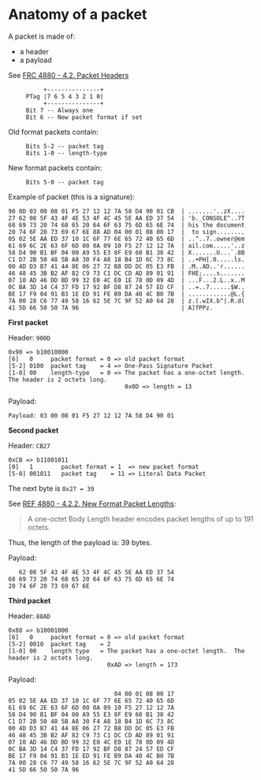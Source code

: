 # Anatomy of a packet

A packet is made of:

* a header
* a payload

See [FRC 4880 - 4.2. Packet Headers](https://tools.ietf.org/html/rfc4880#section-4.2)

              +---------------+
         PTag |7 6 5 4 3 2 1 0|
              +---------------+
         Bit 7 -- Always one
         Bit 6 -- New packet format if set
         
Old format packets contain:

         Bits 5-2 -- packet tag
         Bits 1-0 -- length-type

New format packets contain:

         Bits 5-0 -- packet tag

Example of packet (this is a signature):

    90 0D 03 00 08 01 F5 27 12 12 7A 58 D4 90 01 CB  | .......'..zX....
    27 62 08 5F 43 4F 4E 53 4F 4C 45 5E AA ED 37 54  | 'b._CONSOLE^..7T
    68 69 73 20 74 68 65 20 64 6F 63 75 6D 65 6E 74  | his the document
    20 74 6F 20 73 69 67 6E 88 AD 04 00 01 08 00 17  |  to sign........
    05 02 5E AA ED 37 10 1C 6F 77 6E 65 72 40 65 6D  | ..^..7..owner@em
    61 69 6C 2E 63 6F 6D 00 0A 09 10 F5 27 12 12 7A  | ail.com.....'..z
    58 D4 90 B1 BF 04 00 A9 55 E3 8F E9 60 B1 38 42  | X.......U...`.8B
    C1 D7 2B 50 48 5B A8 30 F4 A8 18 B4 1D 6C 73 8C  | ..+PH[.0.....ls.
    00 4D D3 B7 41 44 8E 06 27 72 B8 DD DC 05 E3 FB  | .M..AD..'r......
    46 48 45 3B B2 AF 82 C9 73 C1 DC CD AD 89 01 91  | FHE;....s.......
    07 10 AD 46 DD BD 99 32 E0 4C E0 1E 78 0D 09 4D  | ...F...2.L..x..M
    0C BA 3D 14 C4 37 FD 17 92 BF D8 87 24 57 ED CF  | ..=..7......$W..
    BE 17 F9 04 91 B3 1E ED 91 FE B9 DA 40 4C B0 7B  | ............@L.{
    7A 00 28 C6 77 49 58 16 62 5E 7C 9F 52 A0 64 28  | z.(.wIX.b^|.R.d(
    41 5D 66 50 50 7A 96                             | A]fPPz.

**First packet**

Header: `900D`

    0x90 => b10010000
    [6]   0     packet format = 0 => old packet format
    [5-2] 0100  packet tag    = 4 => One-Pass Signature Packet
    [1-0] 00    length-type   = 0 => The packet has a one-octet length.  The header is 2 octets long.
                                     0x0D => length = 13
                                     
Payload:
                                     
    Payload: 03 00 08 01 F5 27 12 12 7A 58 D4 90 01

**Second packet**

Header: `CB27`

    0xCB => b11001011
    [0]   1        packet format = 1  => new packet format
    [5-0] 001011   packet tag    = 11 => Literal Data Packet
     
The next byte is `0x27 = 39`

See [REF 4880 - 4.2.2. New Format Packet Lengths](https://tools.ietf.org/html/rfc4880#section-4.2.2):

> A one-octet Body Length header encodes packet lengths of up to 191 octets.

Thus, the length of the payload is: 39 bytes.

Payload:

       62 08 5F 43 4F 4E 53 4F 4C 45 5E AA ED 37 54
    68 69 73 20 74 68 65 20 64 6F 63 75 6D 65 6E 74
    20 74 6F 20 73 69 67 6E

**Third packet**

Header: `88AD`

    0x88 => b10001000
    [6]   0     packet format = 0 => old packet format
    [5-2] 0010  packet tag    = 2 
    [1-0] 00    length type   = The packet has a one-octet length.  The header is 2 octets long.
                                0xAD => length = 173
    
Payload:

                                  04 00 01 08 00 17
    05 02 5E AA ED 37 10 1C 6F 77 6E 65 72 40 65 6D
    61 69 6C 2E 63 6F 6D 00 0A 09 10 F5 27 12 12 7A
    58 D4 90 B1 BF 04 00 A9 55 E3 8F E9 60 B1 38 42
    C1 D7 2B 50 48 5B A8 30 F4 A8 18 B4 1D 6C 73 8C
    00 4D D3 B7 41 44 8E 06 27 72 B8 DD DC 05 E3 FB
    46 48 45 3B B2 AF 82 C9 73 C1 DC CD AD 89 01 91
    07 10 AD 46 DD BD 99 32 E0 4C E0 1E 78 0D 09 4D
    0C BA 3D 14 C4 37 FD 17 92 BF D8 87 24 57 ED CF
    BE 17 F9 04 91 B3 1E ED 91 FE B9 DA 40 4C B0 7B
    7A 00 28 C6 77 49 58 16 62 5E 7C 9F 52 A0 64 28
    41 5D 66 50 50 7A 96

